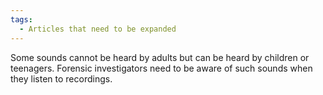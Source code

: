 ```yaml
---
tags:
  - Articles that need to be expanded
---
```

Some sounds cannot be heard by adults but can be heard by children or
teenagers. Forensic investigators need to be aware of such sounds when
they listen to recordings.
